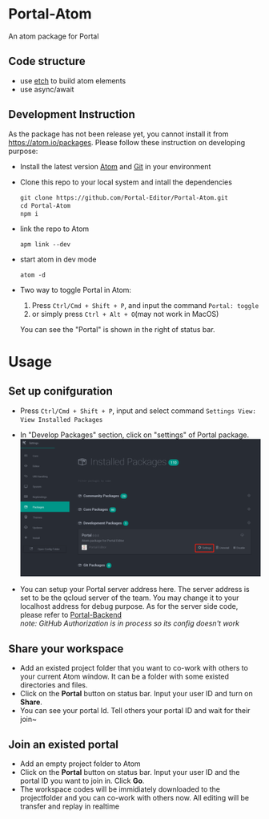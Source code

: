 # Portal-Atom
An atom package for Portal

## Code structure
- use [etch](https://github.com/atom/etch) to build atom elements
- use async/await

## Development Instruction
As the package has not been release yet, you cannot install it from https://atom.io/packages. Please follow these instruction on developing purpose:

- Install the latest version [Atom](https://atom.io/) and [Git](https://git-scm.com/) in your environment
- Clone this repo to your local system and intall the dependencies  

      git clone https://github.com/Portal-Editor/Portal-Atom.git
      cd Portal-Atom
      npm i
- link the repo to Atom

      apm link --dev
- start atom in dev mode

      atom -d
- Two way to toggle Portal in Atom:   
  1. Press `Ctrl/Cmd + Shift + P`, and input the command `Portal: toggle`
  2. or simply press `Ctrl + Alt + O`(may not work in MacOS)
  
  You can see the "Portal" is shown in the right of status bar.

# Usage
## Set up conifguration

- Press `Ctrl/Cmd + Shift + P`, input and select command `Settings View: View Installed Packages`
- In "Develop Packages" section, click on "settings" of Portal package.
      ![](doc/screenshots/setting.png)

- You can setup your Portal server address here. The server address is set to be the qcloud server of the team. You may change it to your localhost address for debug purpose. As for the server side code, please refer to [Portal-Backend](https://github.com/cscw-and-se/co-atom-backend)  
  _note: GitHub Authorization is in process so its config doesn't work_

## Share your workspace
- Add an existed project folder that you want to co-work with others to your current Atom window. It can be a folder with some existed directories and files.
- Click on the **Portal** button on status bar. Input your user ID and turn on **Share**.
- You can see your portal Id. Tell others your portal ID and wait for their join~

## Join an existed portal
- Add an empty project folder to Atom
- Click on the **Portal** button on status bar. Input your user ID and the portal ID you want to join in. Click **Go**.
- The workspace codes will be immidiately downloaded to the projectfolder and you can co-work with others now. All editing will be transfer and replay in realtime